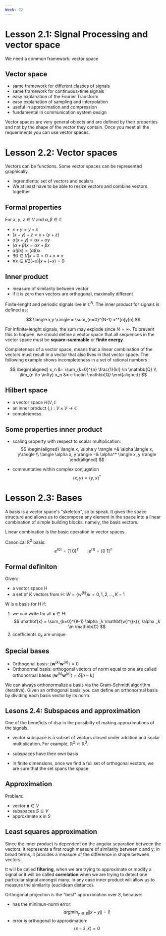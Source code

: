 ```yaml
---
Week: 02
---
```


# Lesson 2.1: Signal Processing and vector space
We need a common framework: vector space
## Vector space
* same framework for different classes of signals
* same framework for continuous-time signals
* easy explanation of the Fourier Transform
* easy explanation of sampling and interpolation
* useful in approximation and compression
* fundamental in communication system design

Vector spaces are very general objects and are defined by their properties and not by the shape of the vector they contain. Once you meet all the requeriments you can use vector spaces.

# Lesson 2.2: Vector spaces
Vectors can be functions. Some vector spaces can be represented graphically. 
* Ingrendients: set of vectors and scalars
* We at least have to be able to resize vectors and combine vectors together

## Formal properties 
For $x$, $y$, $z \in V$ and $\alpha , \beta \in \mathbb{C}$

* $x+y = y+x$
* $(x + y) + z = x + (y + z)$
* $\alpha (x + y) = \alpha x + \alpha y$
* $(\alpha + \beta )x = \alpha x + \beta x$
* $\alpha (\beta x) = (\alpha \beta ) x$
* $\exists 0 \in V | x + 0 = 0 + x = x$
* $\forall x \in V \exists(-x) | x + (-x) = 0$

## Inner product
* measure of similarity between vector
* if it is zero then vectors are orthogonal, maximally different

Finite-lenght and periodic signals live in $\mathbb{C}^N$.
The inner product for signals is defined as: 

$$
\langle x,y \rangle = \sum_{n=0}^{N-1} x^*[n]y[n]
$$

For infinite-lenght signals, the sum may explode since $N=\infty$. To prevent this to happen, we should define a vector space that all sequences in the vector space must be **square-summable** or **finite energy**.
 
Completeness of a vector space, means that a linear combination of the vectors must result in a vector that also lives in that vector space.
The following example shows incompleteness in a set of rational numbers :

$$
\begin{aligned}
x_n &=  \sum_{k=0}^{n} \frac{1}{k!} \in \mathbb{Q} \\
\lim_{n \to \infty} x_n &= e \notin \mathbb{Q}
\end{aligned}
$$ 

## Hilbert space 
* a vector space $H(V, \mathbb{C}$
* an inner product $\langle , \rangle : V \times V \to \mathbb{C}$
* completeness

## Some properties inner product
* scaling property with respect to scalar multiplication:
$$
\begin{aligned}
\langle x, \alpha y  \rangle =& \alpha \langle x, y\rangle \\
\langle \alpha x, y \rangle =& \alpha^* \langle x, y \rangle
\end{aligned}
$$

* communtative within complex conjugation
$$\langle x, y \rangle = \langle y, x\rangle ^*$$

# Lesson 2.3: Bases
A basis is a vector space's "skeleton", so to speak. It gives the space structure and allows us to decompose any element in the space into a linear combination of simple building blocks, namely, the basis vectors. 

Linear combination is the basic operation in vector spaces. 

Canonical $\mathbb{R}^2$ basis: 
$$
    e^{(0)} = [1 \ 0]^T \qquad e^{(1)} = [0\ 1]^T  
$$

## Formal definiton
Given:
* a vector space H
* a set of K vectors from H: $W = \{ w^{(k)} \} k = 0,1,2, ..., K-1$

W is a basis for H if:

1. we can write for all $\mathbf{x} \in H$:
$$
\mathbf{x} = \sum_{k=0}^{K-1} \alpha _k \mathbf{w}^{(k)}, \alpha _k \in \mathbb{C}
$$
2. coefficients $\alpha _k$ are unique

## Special bases
* Orthogonal basis: $\langle \mathbf{w}^{(k)} \mathbf{w}^{(n)}\rangle = 0$
* Orthonormal basis: orthogonal vectors of norm equal to one are called orthonormal bases
 $\langle \mathbf{w}^{(k)} \mathbf{w}^{(n)}\rangle = \delta [n-k]$

We can always orthonormalize a basis via the Gram-Schmidt algorithm (iterative). 
Given an orthogonal basis, you can define an orthonormal basis by dividing each basis vector by its norm.

## Lesons 2.4: Subspaces and approximation
One of the beneficts of dsp in the possibilty of making approximations of the signals.

* vector subspace is a subset of vectors closed under addition and scalar multiplication. For example, $\mathbb{R}^2 \subset \mathbb{R}^3$.

* subspaces have their own basis

* In finite dimensions, once we find a full set of orthogonal vectors, we are sure that the set spans the space.

  
## Approximation
Problem:

* vector $\mathbf{x} \in V$
* subspaces $S \subseteq V$
* approximate $\mathbf{x}$ in $S$

## Least squares approximation
Since the inner product is dependent on the angular separation between the vectors, it represents a first rough measure of similarity between x and y; in broad terms, it provides a measure of the difference in shape between vectors.

It will be called **filtering**, when we are trying to approximate or modify a signal or it will be called **correlation** when we are trying to detect one particular signal amongst many. In any case inner product will allow us to measure the similarity (euclidean distance).


Orthogonal projection is the "best" approximation over $S$, because:

* has the minimun-norm error: $$arg \min_{y \in S} \|x-y\| = \hat{x}$$
* error is orthogonal to approximation: $$ \langle x-\hat{x}, \hat{x}\rangle = 0$$




